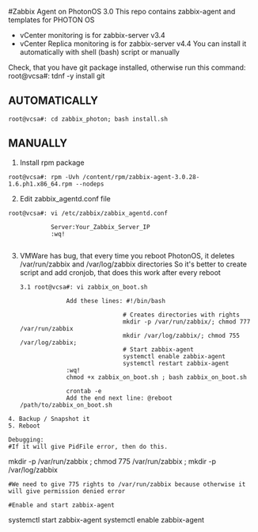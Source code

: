 #Zabbix Agent on PhotonOS 3.0
This repo contains zabbix-agent and templates for PHOTON OS
- vCenter monitoring is for zabbix-server v3.4
- vCenter Replica monitoring is for zabbix-server v4.4
You can install it automatically with shell (bash) script or manually


Check, that you have git package installed, otherwise run this command:
root@vcsa#: tdnf -y install git

## AUTOMATICALLY
```
root@vcsa#: cd zabbix_photon; bash install.sh
```
## MANUALLY

1. Install rpm package
```
root@vcsa#: rpm -Uvh /content/rpm/zabbix-agent-3.0.28-1.6.ph1.x86_64.rpm --nodeps
```
2. Edit zabbix_agentd.conf file
```
root@vcsa#: vi /etc/zabbix/zabbix_agentd.conf
			
			Server:Your_Zabbix_Server_IP
			:wq!
			
```
3. VMWare has bug, that every time you reboot PhotonOS, it deletes /var/run/zabbix and /var/log/zabbix directories
   So it's better to create script and add cronjob, that does this work after every reboot
   ```
   3.1 root@vcsa#: vi zabbix_on_boot.sh
				
				Add these lines: #!/bin/bash

								# Creates directories with rights
								mkdir -p /var/run/zabbix/; chmod 777 /var/run/zabbix
								mkdir /var/log/zabbix/; chmod 755 /var/log/zabbix;
								# Start zabbix-agent
								systemctl enable zabbix-agent
								systemctl restart zabbix-agent
				:wq!
				chmod +x zabbix_on_boot.sh ; bash zabbix_on_boot.sh
				
				crontab -e
				Add the end next line: @reboot /path/to/zabbix_on_boot.sh
```
4. Backup / Snapshot it
5. Reboot

Debugging:
#If it will give PidFile error, then do this.
```
mkdir -p /var/run/zabbix ; chmod 775 /var/run/zabbix ; mkdir -p /var/log/zabbix
```
#We need to give 775 rights to /var/run/zabbix because otherwise it will give permission denied error

#Enable and start zabbix-agent
```
systemctl start zabbix-agent
systemctl enable zabbix-agent
```
